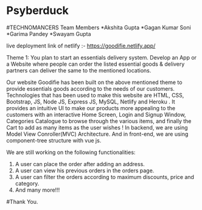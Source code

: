 # Psyberduck
#TECHNOMANCERS
Team Members
*Akshita Gupta
*Gagan Kumar Soni
*Garima Pandey
*Swayam Gupta


live deployment link of netlify :- https://goodifie.netlify.app/

Theme 1: You plan to start an essentials delivery system. Develop an
App or a Website where people can order the listed essential goods &
delivery partners can deliver the same to the mentioned locations.

Our website Goodifie has been built on the above mentioned theme to provide essentials goods according to the needs of our customers.
Technologies that has been used to make this website are HTML, CSS, Bootstrap, JS, Node JS, Express JS, MySQL, Netlify and Heroku . It provides an intuitive UI to make our products more appealing to the customers with an interactive Home Screen, Login and Signup Window, Categories Catalogue to browse through the various items, and finally the Cart to add as many items as the user wishes !
In backend, we are using Model View Conroller(MVC) Architecture. And in front-end, we are using component-tree structure with vue js.


We are still working on the following functionalities: 
1. A user can place the order after adding an address.
2. A user can view his previous orders in the orders page.
3. A user can filter the orders according to maximum discounts, price and category.
4. And many more!!!

#Thank You.
